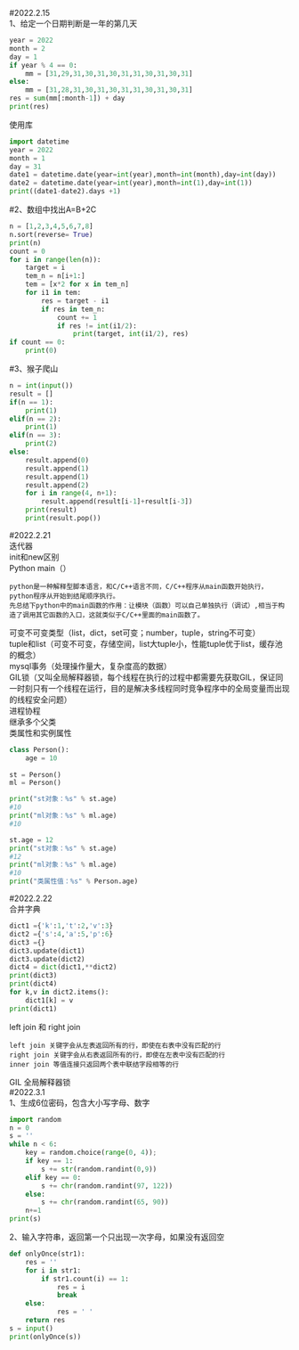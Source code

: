 #2022.2.15  
1、给定一个日期判断是一年的第几天  
```python
year = 2022
month = 2
day = 1
if year % 4 == 0:
    mm = [31,29,31,30,31,30,31,31,30,31,30,31]
else:
    mm = [31,28,31,30,31,30,31,31,30,31,30,31]
res = sum(mm[:month-1]) + day
print(res)
```
使用库  
```python
import datetime
year = 2022
month = 1
day = 31
date1 = datetime.date(year=int(year),month=int(month),day=int(day))
date2 = datetime.date(year=int(year),month=int(1),day=int(1))
print((date1-date2).days +1)  
```
#2、数组中找出A=B+2C  
```python
n = [1,2,3,4,5,6,7,8]
n.sort(reverse= True)
print(n)
count = 0
for i in range(len(n)):
    target = i
    tem_n = n[i+1:]
    tem = [x*2 for x in tem_n]
    for i1 in tem:
        res = target - i1
        if res in tem_n:
            count += 1
            if res != int(i1/2):
                print(target, int(i1/2), res)
if count == 0:
    print(0)  
``` 
#3、猴子爬山  
```python
n = int(input())
result = []
if(n == 1):
    print(1)
elif(n == 2):
    print(1)
elif(n == 3):
    print(2)
else:
    result.append(0)
    result.append(1)
    result.append(1)
    result.append(2)
    for i in range(4, n+1):
        result.append(result[i-1]+result[i-3])
    print(result)
    print(result.pop())
```
#2022.2.21  
迭代器  
init和new区别   
Python main（）  
```text
python是一种解释型脚本语言，和C/C++语言不同，C/C++程序从main函数开始执行，python程序从开始到结尾顺序执行。
先总结下python中的main函数的作用：让模块（函数）可以自己单独执行（调试）,相当于构造了调用其它函数的入口，这就类似于C/C++里面的main函数了。
```
可变不可变类型（list，dict，set可变；number，tuple，string不可变）  
tuple和list（可变不可变，存储空间，list大tuple小，性能tuple优于list，缓存池的概念）  
mysql事务（处理操作量大，复杂度高的数据）  
GIL锁（又叫全局解释器锁，每个线程在执行的过程中都需要先获取GIL，保证同一时刻只有一个线程在运行，目的是解决多线程同时竞争程序中的全局变量而出现的线程安全问题）  
进程协程  
继承多个父类  
类属性和实例属性  
```python
class Person():
    age = 10
    
st = Person()  
ml = Person()

print("st对象：%s" % st.age)  
#10
print("ml对象：%s" % ml.age)
#10

st.age = 12 
print("st对象：%s" % st.age)
#12
print("ml对象：%s" % ml.age) 
#10
print("类属性值：%s" % Person.age)  
```
#2022.2.22  
合并字典  
```python
dict1 ={'k':1,'t':2,'v':3}
dict2 ={'s':4,'a':5,'p':6}
dict3 ={}
dict3.update(dict1)
dict3.update(dict2)
dict4 = dict(dict1,**dict2)
print(dict3)
print(dict4)
for k,v in dict2.items():
    dict1[k] = v
print(dict1)

```
left join 和 right join  
```text
left join 关键字会从左表返回所有的行，即使在右表中没有匹配的行
right join 关键字会从右表返回所有的行，即使在左表中没有匹配的行
inner join 等值连接只返回两个表中联结字段相等的行
```
GIL 全局解释器锁  
#2022.3.1  
1、生成6位密码，包含大小写字母、数字  
```python
import random
n = 0
s = ''
while n < 6:
    key = random.choice(range(0, 4));
    if key == 1:
        s += str(random.randint(0,9))
    elif key == 0:
        s += chr(random.randint(97, 122))
    else:
        s += chr(random.randint(65, 90))
    n+=1
print(s)
```
2、输入字符串，返回第一个只出现一次字母，如果没有返回空  
```python
def onlyOnce(str1):
    res = ''
    for i in str1:
        if str1.count(i) == 1:
            res = i
            break
    else:
            res = ' '
    return res
s = input()
print(onlyOnce(s))
```
